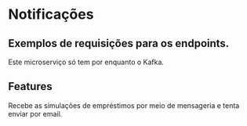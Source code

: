 # Notificações

## Exemplos de requisições para os endpoints.
Este microserviço só tem por enquanto o Kafka.

## Features
Recebe as simulações de empréstimos por meio de mensageria e tenta enviar por email.